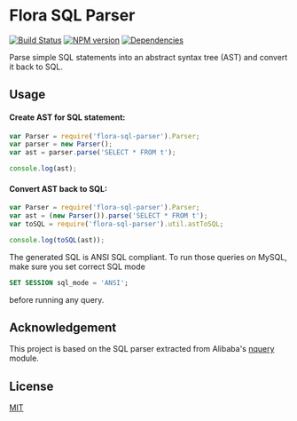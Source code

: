 Flora SQL Parser
================

[![Build Status](https://travis-ci.org/godmodelabs/flora-sql-parser.svg?branch=master)](https://travis-ci.org/godmodelabs/flora-sql-parser)
[![NPM version](https://badge.fury.io/js/flora-sql-parser.svg)](https://www.npmjs.com/package/flora-sql-parser)
[![Dependencies](https://img.shields.io/david/godmodelabs/flora-sql-parser.svg)](https://david-dm.org/godmodelabs/flora-sql-parser)

Parse simple SQL statements into an abstract syntax tree (AST) and convert it back to SQL.


Usage
-----

#### Create AST for SQL statement:

```javascript
var Parser = require('flora-sql-parser').Parser;
var parser = new Parser();
var ast = parser.parse('SELECT * FROM t');

console.log(ast);
```

#### Convert AST back to SQL:

```javascript
var Parser = require('flora-sql-parser').Parser;
var ast = (new Parser()).parse('SELECT * FROM t');
var toSQL = require('flora-sql-parser').util.astToSQL;

console.log(toSQL(ast));
```

The generated SQL is ANSI SQL compliant. To run those queries on MySQL, make sure you set correct SQL mode
```sql
SET SESSION sql_mode = 'ANSI';
```
before running any query.

Acknowledgement
--------------

This project is based on the SQL parser extracted from Alibaba's [nquery](https://github.com/alibaba/nquery) module.  

License
-------

[MIT](LICENSE)

